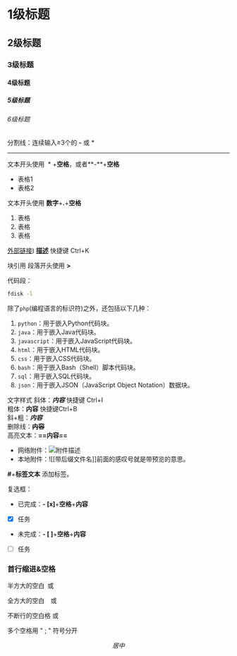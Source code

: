 
# 1级标题
## 2级标题
### 3级标题
#### 4级标题
##### 5级标题
###### 6级标题


分割线：连续输入≥3个的 **-** 或 *
***


文本开头使用  * +**空格**，或者**-**+**空格**
+ 表格1
+ 表格2

文本开头使用 **数字**+**.**+**空格**
1. 表格
2. 表格
3. 表格


[外部链接](https://zhuanlan.zhihu.com/p/336678751))
**[描述](链接地址)** 快捷键 Ctrl+K


块引用
段落开头使用 **>**


代码段：
```bash
fdisk -l
```
除了`php`(编程语言的标识符)之外，还包括以下几种：
1. `python`：用于嵌入Python代码块。
2. `java`：用于嵌入Java代码块。
3. `javascript`：用于嵌入JavaScript代码块。
4. `html`：用于嵌入HTML代码块。
5. `css`：用于嵌入CSS代码块。
6. `bash`：用于嵌入Bash（Shell）脚本代码块。
7. `sql`：用于嵌入SQL代码块。
8. `json`：用于嵌入JSON（JavaScript Object Notation）数据块。



文字样式
斜体：***内容*** 快捷键 Ctrl+I  
粗体：****内容**** 快捷键Ctrl+B  
斜+粗：*****内容*****  
删除线：**~~内容~~**  
高亮文本：**==内容==**



- 网络附件：![附件描述](附件地址)
- 本地附件：![[带后缀文件名]]前面的感叹号就是带预览的意思。


**#**+**标签文本** 添加标签。


复选框：
- 已完成：**- [x]**+**空格**+**内容**
- [x] 任务
- 未完成：**- [ ]**+**空格**+**内容**
- [ ] 任务


### 首行缩进&空格

半方大的空白&ensp;或&#8194;

全方大的空白&emsp;或&#8195;

不断行的空白格&nbsp;或&#160;

多个空格用 " ; " 符号分开


$$居中$$
